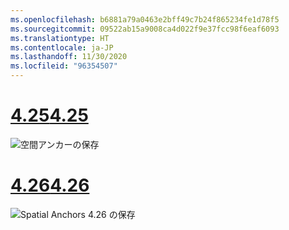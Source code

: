 ```yaml
---
ms.openlocfilehash: b6881a79a0463e2bff49c7b24f865234fe1d78f5
ms.sourcegitcommit: 09522ab15a9008ca4d022f9e37fcc98f6eaf6093
ms.translationtype: HT
ms.contentlocale: ja-JP
ms.lasthandoff: 11/30/2020
ms.locfileid: "96354507"
---
```

# <a name="425"></a>[<span data-ttu-id="86dec-101">4.25</span><span class="sxs-lookup"><span data-stu-id="86dec-101">4.25</span></span>](#tab/425)

![空間アンカーの保存](../images/unreal-spatialanchors-save.PNG)

# <a name="426"></a>[<span data-ttu-id="86dec-103">4.26</span><span class="sxs-lookup"><span data-stu-id="86dec-103">4.26</span></span>](#tab/426)

![Spatial Anchors 4.26 の保存](../images/local-spatial-anchors-img-02.png)